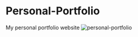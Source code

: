 # Personal-Portfolio
My personal portfolio website
![personal-portfolio](https://user-images.githubusercontent.com/88710413/149912703-952f7582-0201-4e9b-8ad6-63dfcfb4595d.gif)
